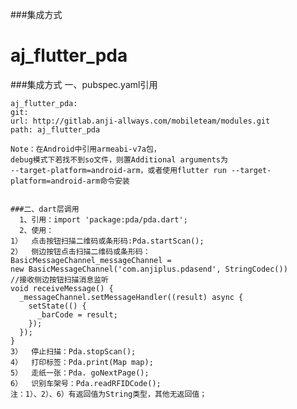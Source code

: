 ###集成方式
# aj_flutter_pda


###集成方式
一、pubspec.yaml引用

    aj_flutter_pda:
    git:
    url: http://gitlab.anji-allways.com/mobileteam/modules.git
    path: aj_flutter_pda

    Note：在Android中引用armeabi-v7a包，
    debug模式下若找不到so文件，则置Additional arguments为
    --target-platform=android-arm，或者使用flutter run --target-platform=android-arm命令安装

```

###二、dart层调用
  1、引用：import 'package:pda/pda.dart';
  2、使用：
1）	点击按钮扫描二维码或条形码:Pda.startScan();
2）	侧边按钮点击扫描二维码或条形码：
BasicMessageChannel_messageChannel =
new BasicMessageChannel('com.anjiplus.pdasend', StringCodec())
//接收侧边按钮扫描消息监听
void receiveMessage() {
  _messageChannel.setMessageHandler((result) async {
    setState(() {
      _barCode = result;
    });
  });
}
3）	停止扫描：Pda.stopScan();
4）	打印标签：Pda.print(Map map);
5）	走纸一张：Pda. goNextPage();
6）	识别车架号：Pda.readRFIDCode();
注：1）、2）、6）有返回值为String类型，其他无返回值；
```
